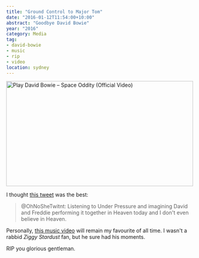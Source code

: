 ```yaml
---
title: "Ground Control to Major Tom"
date: "2016-01-12T11:54:00+10:00"
abstract: "Goodbye David Bowie"
year: "2016"
category: Media
tag:
- david-bowie
- music
- rip
- video
location: sydney
---
```

<p><a href="https://www.youtube.com/watch?v=iYYRH4apXDo" title="Play David Bowie – Space Oddity (Official Video)"><img src="https://rubenerd.com/files/2016/yt-iYYRH4apXDo@1x.jpg" srcset="https://rubenerd.com/files/2016/yt-iYYRH4apXDo@1x.jpg 1x, https://rubenerd.com/files/2016/yt-iYYRH4apXDo@2x.jpg 2x" alt="Play David Bowie – Space Oddity (Official Video)" style="width:500px;height:281px;" /></a></p>

I thought [this tweet][tweet] was the best:

> @OhNoSheTwitnt: Listening to Under Pressure and imagining David
> and Freddie performing it together in Heaven today and I don't 
> even believe in Heaven.

Personally, [this music video][musicvideo] will remain my favourite of all time. I wasn't a rabbid *Ziggy Stardust* fan, but he sure had his moments.

RIP you glorious gentleman.

[tweet]: https://twitter.com/OhNoSheTwitnt/status/686525492959285248
[musicvideo]: https://rubenerd.com/bowie-and-jagger-dancing-in-the-street/

